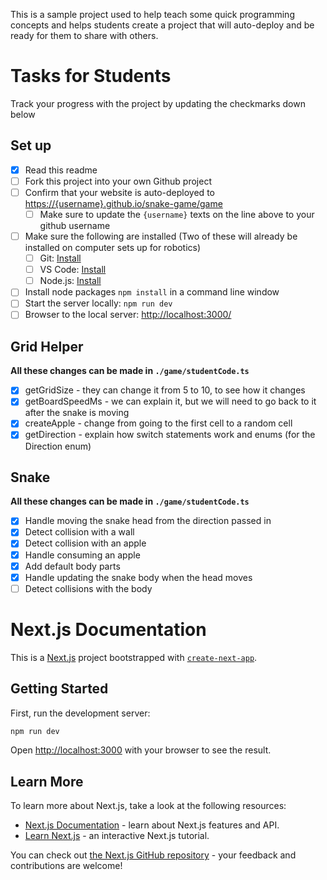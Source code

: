 
This is a sample project used to help teach some quick programming concepts and helps students create a project that will auto-deploy and be ready for them to share with others.

# Tasks for Students

Track your progress with the project by updating the checkmarks down below

## Set up
- [x] Read this readme
- [ ] Fork this project into your own Github project
- [ ] Confirm that your website is auto-deployed to [https://{username}.github.io/snake-game/game](https://{username}.github.io/snake-game/game) 
  - [ ] Make sure to update the `{username}` texts on the line above to your github username
- [ ] Make sure the following are installed (Two of these will already be installed on computer sets up for robotics)
  - [ ] Git: [Install](https://git-scm.com/downloads)
  - [ ] VS Code: [Install](https://code.visualstudio.com/download)
  - [ ] Node.js: [Install](https://nodejs.org/en/)
- [ ] Install node packages `npm install` in a command line window
- [ ] Start the server locally: `npm run dev`
- [ ] Browser to the local server: [http://localhost:3000/](http://localhost:3000/)

## Grid Helper

**All these changes can be made in `./game/studentCode.ts`**

- [x] getGridSize - they can change it from 5 to 10, to see how it changes
- [x] getBoardSpeedMs - we can explain it, but we will need to go back to it after the snake is moving
- [x] createApple - change from going to the first cell to a random cell
- [x] getDirection - explain how switch statements work and enums (for the Direction enum)

## Snake

**All these changes can be made in `./game/studentCode.ts`**

- [x] Handle moving the snake head from the direction passed in
- [x] Detect collision with a wall
- [x] Detect collision with an apple
- [x] Handle consuming an apple
- [x] Add default body parts
- [x] Handle updating the snake body when the head moves
- [ ] Detect collisions with the body

# Next.js Documentation

This is a [Next.js](https://nextjs.org/) project bootstrapped with [`create-next-app`](https://github.com/vercel/next.js/tree/canary/packages/create-next-app).

## Getting Started

First, run the development server:

```bash
npm run dev
```

Open [http://localhost:3000](http://localhost:3000) with your browser to see the result.

## Learn More

To learn more about Next.js, take a look at the following resources:

- [Next.js Documentation](https://nextjs.org/docs) - learn about Next.js features and API.
- [Learn Next.js](https://nextjs.org/learn) - an interactive Next.js tutorial.

You can check out [the Next.js GitHub repository](https://github.com/vercel/next.js/) - your feedback and contributions are welcome!

